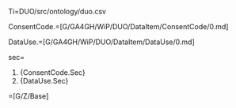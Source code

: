 Ti=DUO/src/ontology/duo.csv

ConsentCode.=[G/GA4GH/WiP/DUO/DataItem/ConsentCode/0.md]

DataUse.=[G/GA4GH/WiP/DUO/DataItem/DataUse/0.md]

sec=<ol><li>{ConsentCode.Sec}<li>{DataUse.Sec}</ol>

=[G/Z/Base]